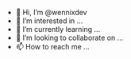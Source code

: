 - 👋 Hi, I’m @wennixdev
- 👀 I’m interested in ...
- 🌱 I’m currently learning ...
- 💞️ I’m looking to collaborate on ...
- 📫 How to reach me ...

<!---
wennixdev/wennixdev is a ✨ special ✨ repository because its `README.md` (this file) appears on your GitHub profile.
You can click the Preview link to take a look at your changes.
--->
